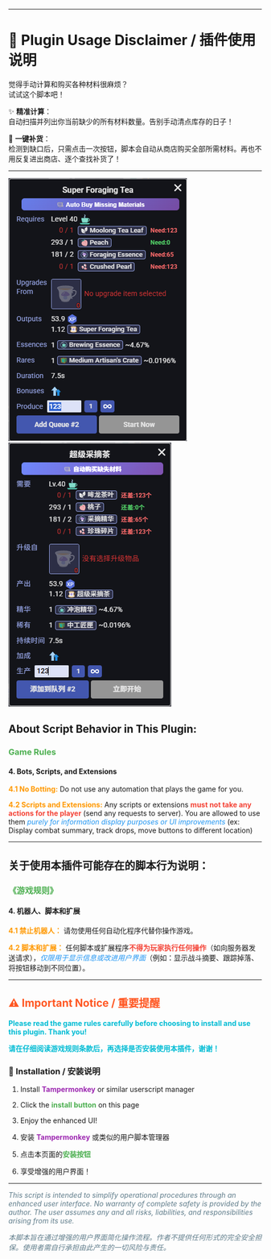 * * *

# 📜 Plugin Usage Disclaimer / 插件使用说明


觉得手动计算和购买各种材料很麻烦？  
试试这个脚本吧！

✨ ​**​精准计算​**​：  
自动扫描并列出你当前缺少的所有材料数量。告别手动清点库存的日子！

🛒 ​**​一键补货​**​：  
检测到缺口后，只需点击一次按钮，脚本会自动从商店购买全部所需材料。再也不用反复进出商店、逐个查找补货了！

* * *


![English Screenshot](img/2.png)
![Chinese Screenshot](img/1.png)

## About Script Behavior in This Plugin:

### <span style="color: #4CAF50;">Game Rules</span>

#### 4. **Bots, Scripts, and Extensions**

**<span style="color: #FF9800;">4.1 No Botting:</span>** Do not use any automation that plays the game for you.

**<span style="color: #FF9800;">4.2 Scripts and Extensions:</span>** Any scripts or extensions <span style="color: #F44336;">**must not take any actions for the player**</span> (send any requests to server). You are allowed to use them <span style="color: #2196F3;">*purely for information display purposes or UI improvements*</span> (ex: Display combat summary, track drops, move buttons to different location)

---

## 关于使用本插件可能存在的脚本行为说明：

### <span style="color: #4CAF50;">《游戏规则》</span>

#### 4. 机器人、脚本和扩展

**<span style="color: #FF9800;">4.1 禁止机器人：</span>** 请勿使用任何自动化程序代替你操作游戏。

**<span style="color: #FF9800;">4.2 脚本和扩展：</span>** 任何脚本或扩展程序<span style="color: #F44336;">**不得为玩家执行任何操作**</span>（如向服务器发送请求），<span style="color: #2196F3;">*仅限用于显示信息或改进用户界面*</span>（例如：显示战斗摘要、跟踪掉落、将按钮移动到不同位置）。

---

## <span style="color: #FF5722;">⚠️ Important Notice / 重要提醒</span>

<span style="color: #00BCD4;">**Please read the game rules carefully before choosing to install and use this plugin. Thank you!**</span>

<span style="color: #00BCD4;">**请在仔细阅读游戏规则条款后，再选择是否安装使用本插件，谢谢！**</span>


### 🔧 Installation / 安装说明

1. Install <span style="color: #9C27B0;">**Tampermonkey**</span> or similar userscript manager
2. Click the <span style="color: #4CAF50;">**install button**</span> on this page
3. Enjoy the enhanced UI!

1. 安装 <span style="color: #9C27B0;">**Tampermonkey**</span> 或类似的用户脚本管理器
2. 点击本页面的<span style="color: #4CAF50;">**安装按钮**</span>
3. 享受增强的用户界面！

---

<span style="color: #607D8B;">*This script is intended to simplify operational procedures through an enhanced user interface. No warranty of complete safety is provided by the author. The user assumes any and all risks, liabilities, and responsibilities arising from its use.​*</span>

<span style="color: #607D8B;">*本脚本旨在通过增强的用户界面简化操作流程。作者不提供任何形式的完全安全担保。使用者需自行承担由此产生的一切风险与责任。*</span>